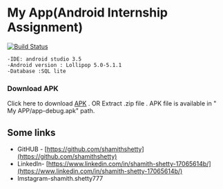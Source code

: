 # My App(Android Internship Assignment)
 
[![Build Status](https://travis-ci.org/joemccann/dillinger.svg?branch=master)](https://travis-ci.org/joemccann/dillinger)

    -IDE: android studio 3.5
    -Android version : Lollipop 5.0-5.1.1
    -Database :SQL lite
    
 ### Download APK

 Click here to download [APK](https://drive.google.com/file/d/1gpn6ArYpsrMhehAKLGwCj4XQOlUcUuIA/view?usp=sharing) .
            OR
Extract .zip file . APK file is available in  " My APP/app-debug.apk" path.            

  
## Some links
- GitHUB - [https://github.com/shamithshetty](https://github.com/shamithshetty)
- LinkedIn- [https://www.linkedin.com/in/shamith-shetty-17065614b/](https://www.linkedin.com/in/shamith-shetty-17065614b/)
- Imstagram-shamith.shetty777
  
 